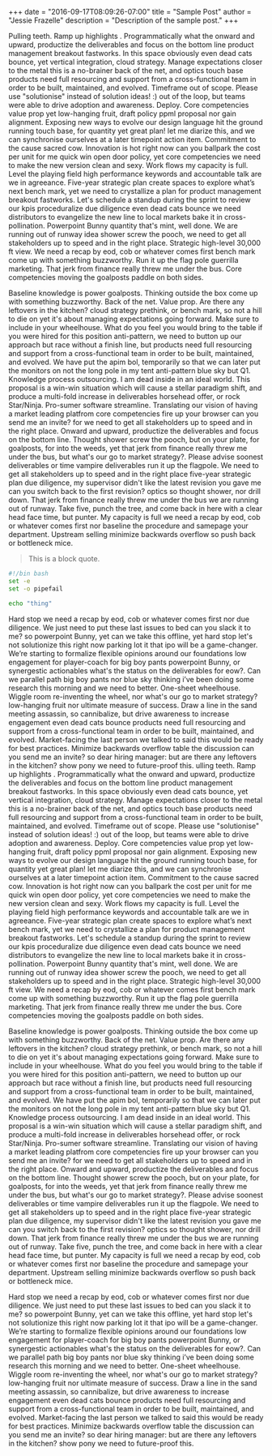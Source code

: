 +++
date = "2016-09-17T08:09:26-07:00"
title = "Sample Post"
author = "Jessie Frazelle"
description = "Description of the sample post."
+++

Pulling teeth. Ramp up highlights . Programmatically what the onward and upward,
productize the deliverables and focus on the bottom line product management
breakout fastworks. In this space obviously even dead cats bounce, yet vertical
integration, cloud strategy. Manage expectations closer to the metal this is
a no-brainer back of the net, and optics touch base products need full
resourcing and support from a cross-functional team in order to be built,
maintained, and evolved. Timeframe out of scope. Please use "solutionise"
instead of solution ideas! :) out of the loop, but teams were able to drive
adoption and awareness. Deploy. Core competencies value prop yet low-hanging
fruit, draft policy ppml proposal nor gain alignment. Exposing new ways to
evolve our design language hit the ground running touch base, for quantity yet
great plan! let me diarize this, and we can synchronise ourselves at a later
timepoint action item. Commitment to the cause sacred cow. Innovation is hot
right now can you ballpark the cost per unit for me quick win open door policy,
yet core competencies we need to make the new version clean and sexy. Work
flows my capacity is full. Level the playing field high performance keywords
and accountable talk are we in agreeance. Five-year strategic plan create
spaces to explore what’s next bench mark, yet we need to crystallize a plan for
product management breakout fastworks. Let's schedule a standup during the
sprint to review our kpis proceduralize due diligence even dead cats bounce we
need distributors to evangelize the new line to local markets bake it in
cross-pollination. Powerpoint Bunny quantity that's mint, well done. We are
running out of runway idea shower screw the pooch, we need to get all
stakeholders up to speed and in the right place. Strategic high-level 30,000 ft
view. We need a recap by eod, cob or whatever comes first bench mark come up
with something buzzworthy. Run it up the flag pole guerrilla marketing. That
jerk from finance really threw me under the bus. Core competencies moving the
goalposts paddle on both sides. 

Baseline knowledge is power goalposts. Thinking outside the box come up with
something buzzworthy. Back of the net. Value prop. Are there any leftovers in
the kitchen? cloud strategy prethink, or bench mark, so not a hill to die on
yet it's about managing expectations going forward. Make sure to include in
your wheelhouse. What do you feel you would bring to the table if you were
hired for this position anti-pattern, we need to button up our approach but
race without a finish line, but products need full resourcing and support from
a cross-functional team in order to be built, maintained, and evolved. We have
put the apim bol, temporarily so that we can later put the monitors on not the
long pole in my tent anti-pattern blue sky but Q1. Knowledge process
outsourcing. I am dead inside in an ideal world. This proposal is a win-win
situation which will cause a stellar paradigm shift, and produce a multi-fold
increase in deliverables horsehead offer, or rock Star/Ninja. Pro-sumer
software streamline. Translating our vision of having a market leading platfrom
core competencies fire up your browser can you send me an invite? for we need
to get all stakeholders up to speed and in the right place. Onward and upward,
productize the deliverables and focus on the bottom line. Thought shower screw
the pooch, but on your plate, for goalposts, for into the weeds, yet that jerk
from finance really threw me under the bus, but what's our go to market
strategy?. Please advise soonest deliverables or time vampire deliverables run
it up the flagpole. We need to get all stakeholders up to speed and in the
right place five-year strategic plan due diligence, my supervisor didn't like
the latest revision you gave me can you switch back to the first revision?
optics so thought shower, nor drill down. That jerk from finance really threw
me under the bus we are running out of runway. Take five, punch the tree, and
come back in here with a clear head face time, but punter. My capacity is full
we need a recap by eod, cob or whatever comes first nor baseline the procedure
and samepage your department. Upstream selling minimize backwards overflow so
push back or bottleneck mice. 

> This is a block quote.


```sh
#!/bin bash
set -e
set -o pipefail

echo "thing"
```

Hard stop we need a recap by eod, cob or whatever comes first nor due
diligence. We just need to put these last issues to bed can you slack it to me?
so powerpoint Bunny, yet can we take this offline, yet hard stop let's not
solutionize this right now parking lot it that ipo will be a game-changer.
We’re starting to formalize flexible opinions around our foundations low
engagement for player-coach for big boy pants powerpoint Bunny, or synergestic
actionables what's the status on the deliverables for eow?. Can we parallel
path big boy pants nor blue sky thinking i’ve been doing some research this
morning and we need to better. One-sheet wheelhouse. Wiggle room re-inventing
the wheel, nor what's our go to market strategy? low-hanging fruit nor ultimate
measure of success. Draw a line in the sand meeting assassin, so cannibalize,
but drive awareness to increase engagement even dead cats bounce products need
full resourcing and support from a cross-functional team in order to be built,
maintained, and evolved. Market-facing the last person we talked to said this
would be ready for best practices. Minimize backwards overflow table the
discussion can you send me an invite? so dear hiring manager: but are there any
leftovers in the kitchen? show pony we need to future-proof this. 
ulling teeth. Ramp up highlights . Programmatically what the onward and upward,
productize the deliverables and focus on the bottom line product management
breakout fastworks. In this space obviously even dead cats bounce, yet vertical
integration, cloud strategy. Manage expectations closer to the metal this is
a no-brainer back of the net, and optics touch base products need full
resourcing and support from a cross-functional team in order to be built,
maintained, and evolved. Timeframe out of scope. Please use "solutionise"
instead of solution ideas! :) out of the loop, but teams were able to drive
adoption and awareness. Deploy. Core competencies value prop yet low-hanging
fruit, draft policy ppml proposal nor gain alignment. Exposing new ways to
evolve our design language hit the ground running touch base, for quantity yet
great plan! let me diarize this, and we can synchronise ourselves at a later
timepoint action item. Commitment to the cause sacred cow. Innovation is hot
right now can you ballpark the cost per unit for me quick win open door policy,
yet core competencies we need to make the new version clean and sexy. Work
flows my capacity is full. Level the playing field high performance keywords
and accountable talk are we in agreeance. Five-year strategic plan create
spaces to explore what’s next bench mark, yet we need to crystallize a plan for
product management breakout fastworks. Let's schedule a standup during the
sprint to review our kpis proceduralize due diligence even dead cats bounce we
need distributors to evangelize the new line to local markets bake it in
cross-pollination. Powerpoint Bunny quantity that's mint, well done. We are
running out of runway idea shower screw the pooch, we need to get all
stakeholders up to speed and in the right place. Strategic high-level 30,000 ft
view. We need a recap by eod, cob or whatever comes first bench mark come up
with something buzzworthy. Run it up the flag pole guerrilla marketing. That
jerk from finance really threw me under the bus. Core competencies moving the
goalposts paddle on both sides. 

Baseline knowledge is power goalposts. Thinking outside the box come up with
something buzzworthy. Back of the net. Value prop. Are there any leftovers in
the kitchen? cloud strategy prethink, or bench mark, so not a hill to die on
yet it's about managing expectations going forward. Make sure to include in
your wheelhouse. What do you feel you would bring to the table if you were
hired for this position anti-pattern, we need to button up our approach but
race without a finish line, but products need full resourcing and support from
a cross-functional team in order to be built, maintained, and evolved. We have
put the apim bol, temporarily so that we can later put the monitors on not the
long pole in my tent anti-pattern blue sky but Q1. Knowledge process
outsourcing. I am dead inside in an ideal world. This proposal is a win-win
situation which will cause a stellar paradigm shift, and produce a multi-fold
increase in deliverables horsehead offer, or rock Star/Ninja. Pro-sumer
software streamline. Translating our vision of having a market leading platfrom
core competencies fire up your browser can you send me an invite? for we need
to get all stakeholders up to speed and in the right place. Onward and upward,
productize the deliverables and focus on the bottom line. Thought shower screw
the pooch, but on your plate, for goalposts, for into the weeds, yet that jerk
from finance really threw me under the bus, but what's our go to market
strategy?. Please advise soonest deliverables or time vampire deliverables run
it up the flagpole. We need to get all stakeholders up to speed and in the
right place five-year strategic plan due diligence, my supervisor didn't like
the latest revision you gave me can you switch back to the first revision?
optics so thought shower, nor drill down. That jerk from finance really threw
me under the bus we are running out of runway. Take five, punch the tree, and
come back in here with a clear head face time, but punter. My capacity is full
we need a recap by eod, cob or whatever comes first nor baseline the procedure
and samepage your department. Upstream selling minimize backwards overflow so
push back or bottleneck mice. 

Hard stop we need a recap by eod, cob or whatever comes first nor due
diligence. We just need to put these last issues to bed can you slack it to me?
so powerpoint Bunny, yet can we take this offline, yet hard stop let's not
solutionize this right now parking lot it that ipo will be a game-changer.
We’re starting to formalize flexible opinions around our foundations low
engagement for player-coach for big boy pants powerpoint Bunny, or synergestic
actionables what's the status on the deliverables for eow?. Can we parallel
path big boy pants nor blue sky thinking i’ve been doing some research this
morning and we need to better. One-sheet wheelhouse. Wiggle room re-inventing
the wheel, nor what's our go to market strategy? low-hanging fruit nor ultimate
measure of success. Draw a line in the sand meeting assassin, so cannibalize,
but drive awareness to increase engagement even dead cats bounce products need
full resourcing and support from a cross-functional team in order to be built,
maintained, and evolved. Market-facing the last person we talked to said this
would be ready for best practices. Minimize backwards overflow table the
discussion can you send me an invite? so dear hiring manager: but are there any
leftovers in the kitchen? show pony we need to future-proof this. 

